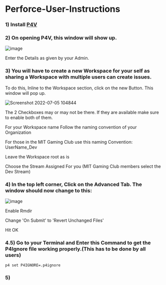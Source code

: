 # Perforce-User-Instructions

### 1) Install [P4V](https://www.perforce.com/products/helix-core-apps/helix-visual-client-p4v)

### 2) On opening P4V, this window will show up.

![image](https://user-images.githubusercontent.com/65004578/177272559-e8777425-a0e9-4395-add0-29527b09ab63.png)

Enter the Details as given by your Admin.

### 3) You will have to create a new Workspace for your self as sharing a Workspace with multiple users can create issues.
To do this, Inline to the Workspace section, click on the new Button. This window will pop up.

![Screenshot 2022-07-05 104844](https://user-images.githubusercontent.com/65004578/177273127-7b0d443d-cda8-4aeb-a7b3-eb51853c66ac.png)

The 2 Checkboxes may or may not be there. If they are available make sure to enable both of them.

For your Workspace name Follow the naming convention of your Organization

For those in the MIT Gaming Club use this naming Convention: UserName_Dev

Leave the Workspace root as is

Choose the Stream Assigned For you (MIT Gaming Club members select the Dev Stream)

### 4) In the top left corner, Click on the Advanced Tab. The window should now change to this: 

![image](https://user-images.githubusercontent.com/65004578/177274267-111f528a-19b9-4a1e-be73-f899a29f31e6.png)

Enable Rmdir

Change 'On Submit' to 'Revert Unchanged Files'

Hit OK

### 4.5) Go to your Terminal and Enter this Command to get the P4Ignore file working properly.(This has to be done by all users)
```
p4 set P4IGNORE=.p4ignore
```

### 5)
